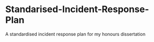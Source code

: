 # Standarised-Incident-Response-Plan
A standardised incident response plan for my honours dissertation
